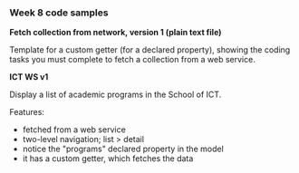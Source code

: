 ### Week 8 code samples

**Fetch collection from network, version 1 (plain text file)**

Template for a custom getter (for a declared property), showing the coding tasks you must complete to fetch a collection from a web service.

**ICT WS v1**

Display a list of academic programs in the School of ICT.

Features:
- fetched from a web service
- two-level navigation; list > detail
- notice the "programs" declared property in the model
- it has a custom getter, which fetches the data
